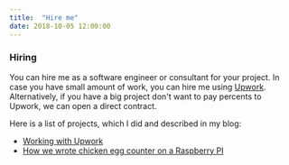 ```yaml
---
title:  "Hire me"
date: 2018-10-05 12:00:00
---
```


### Hiring
You can hire me as a software engineer or consultant for your project. In case you have small amount of work, you can hire me using [Upwork](https://www.upwork.com/freelancers/~01773bdc595f0cec47). Alternatively, if you have a big project don't want to pay percents to Upwork, we can open a direct contract.

Here is a list of projects, which I did and described in my blog:

* [Working with Upwork](https://ivanursul.com/working-with-upwork)
* [How we wrote chicken egg counter on a Raspberry PI](https://ivanursul.com/counting-eggs-in-opencv)